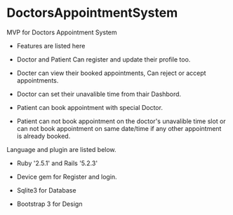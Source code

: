 # DoctorsAppointmentSystem

MVP for Doctors Appointment System

- Features are listed here

* Doctor and Patient Can register and update their profile too.

* Docter can view their booked appointments, Can reject or accept appointments.

* Doctor can set their unavalible time from thair Dashbord.

* Patient can book appointment with special Doctor.

* Patient can not book appointment on the doctor's unavalible time slot or can not book appointment on same date/time if any other appointment is already booked.

Language and plugin are listed below.

* Ruby '2.5.1' and Rails '5.2.3'

* Device gem for Register and login.

* Sqlite3 for Database

* Bootstrap 3 for Design
